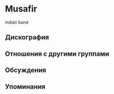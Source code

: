 # Musafir

indian band

## Дискография


## Отношения с другими группами


## Обсуждения


## Упоминания

